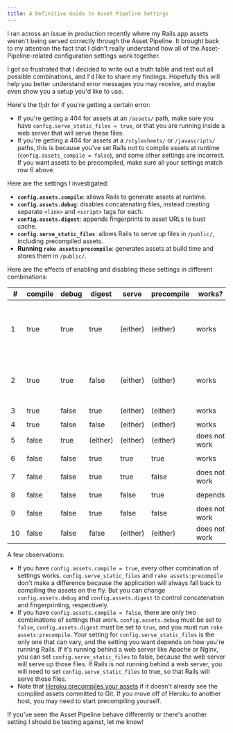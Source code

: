 ```yaml
---
title: A Definitive Guide to Asset Pipeline Settings
---
```


I ran across an issue in production recently where my Rails app assets weren't being served correctly through the Asset Pipeline. It brought back to my attention the fact that I didn't really understand how all of the Asset-Pipeline-related configuration settings work together.

I got so frustrated that I decided to write out a truth table and test out all possible combinations, and I'd like to share my findings. Hopefully this will help you better understand error messages you may receive, and maybe even show you a setup you'd like to use.

Here's the tl;dr for if you're getting a certain error:

- If you're getting a 404 for assets at an `/assets/` path, make sure you have `config.serve_static_files = true`, or that you are running inside a web server that will serve these files.
- If you're getting a 404 for assets at a `/stylesheets/` or `/javascripts/` paths, this is because you've set Rails not to compile assets at runtime (`config.assets_compile = false`), and some other settings are incorrect. If you want assets to be precompiled, make sure all your settings match row 6 above.

Here are the settings I investigated:

- **`config.assets.compile`**: allows Rails to generate assets at runtime.
- **`config.assets.debug`**: disables concatenating files, instead creating separate `<link>` and `<script>` tags for each.
- **`config.assets.digest`**: appends fingerprints to asset URLs to bust cache.
- **`config.serve_static_files`**: allows Rails to serve up files in `/public/`, including precompiled assets.
- **Running `rake assets:precompile`**: generates assets at build time and stores them in `/public/`.

Here are the effects of enabling and disabling these settings in different combinations:

<table>
  <thead>
    <tr>
      <th>#</th>
      <th title="config.assets.compile">compile</th>
      <th title="config.assets.debug">debug</th>
      <th title="config.assets.digest">digest</th>
      <th title="config.serve_static_files">serve</th>
      <th title="run rake assets:precompile">precompile</th>
      <th title="whether the browser is able to load the assets">works?</th>
      <th title="the path(s) to the asset(s) generated">path(s)</th>
    </tr>
  </thead>
  <tbody>
    <tr>
      <td>1</td>
      <td>true</td>
      <td>true</td>
      <td>true</td>
      <td>(either)</td>
      <td>(either)</td>
      <td class="works">works</td>
      <td><code>/assets/jquery.self-FINGERPRINT.js?body=1<br />/assets/jquery_ujs.self-FINGERPRINT.js?body=1<br />/assets/turbolinks.self-FINGERPRINT.js?body=1<br />/assets/application.self-FINGERPRINT.js?body=1</code></td>
    </tr>
    <tr>
      <td>2</td>
      <td>true</td>
      <td>true</td>
      <td>false</td>
      <td>(either)</td>
      <td>(either)</td>
      <td class="works">works</td>
      <td><code>/assets/jquery.self.js?body=1<br />/assets/jquery_ujs.self.js?body=1<br />/assets/turbolinks.self.js?body=1</code></td>
    </tr>
    <tr>
      <td>3</td>
      <td>true</td>
      <td>false</td>
      <td>true</td>
      <td>(either)</td>
      <td>(either)</td>
      <td class="works">works</td>
      <td><code>/assets/application-FINGERPRINT.js</code></td>
    </tr>
    <tr>
      <td>4</td>
      <td>true</td>
      <td>false</td>
      <td>false</td>
      <td>(either)</td>
      <td>(either)</td>
      <td class="works">works</td>
      <td><code>/assets/application.js</code></td>
    </tr>
    <tr>
      <td>5</td>
      <td>false</td>
      <td>true</td>
      <td>(either)</td>
      <td>(either)</td>
      <td>(either)</td>
      <td class="does-not-work">does not work</td>
      <td><code>/stylesheets/application.js</code></td>
    </tr>
    <tr>
      <td>6</td>
      <td>false</td>
      <td>false</td>
      <td>true</td>
      <td>true</td>
      <td>true</td>
      <td class="works">works</td>
      <td><code>/assets/application-FINGERPRINT.js</code></td>
    </tr>
    <tr>
      <td>7</td>
      <td>false</td>
      <td>false</td>
      <td>true</td>
      <td>true</td>
      <td>false</td>
      <td class="does-not-work">does not work</td>
      <td><code>/stylesheets/application.js</code></td>
    </tr>
    <tr>
      <td>8</td>
      <td>false</td>
      <td>false</td>
      <td>true</td>
      <td>false</td>
      <td>true</td>
      <td class="depends">depends</td>
      <td><code>/assets/application-FINGERPRINT.js</code></td>
    </tr>
    <tr>
      <td>9</td>
      <td>false</td>
      <td>false</td>
      <td>true</td>
      <td>false</td>
      <td>false</td>
      <td class="does-not-work">does not work</td>
      <td><code>/stylesheets/application.js</code></td>
    </tr>
    <tr>
      <td>10</td>
      <td>false</td>
      <td>false</td>
      <td>false</td>
      <td>(either)</td>
      <td>(either)</td>
      <td class="does-not-work">does not work</td>
      <td><code>/stylesheets/application.js</code></td>
    </tr>
  </tbody>
</table>

A few observations:

- If you have `config.assets.compile = true`, every other combination of settings works. `config.serve_static_files` and `rake assets:precompile` don't make a difference because the application will always fall back to compiling the assets on the fly. But you can change `config.assets.debug` and `config.assets.digest` to control concatenation and fingerprinting, respectively.
- If you have `config.assets.compile = false`, there are only two combinations of settings that work. `config.assets.debug` must be set to `false`, `config.assets.digest` must be set to `true`, and you must run `rake assets:precompile`. Your setting for `config.serve_static_files` is the only one that can vary, and the setting you want depends on how you're running Rails. If it's running behind a web server like Apache or Nginx, you can set `config.serve_static_files` to false, because the web server will serve up those files. If Rails is not running behind a web server, you will need to set `config.serve_static_files` to true, so that Rails will serve these files.
- Note that [Heroku precompiles your assets](https://devcenter.heroku.com/articles/rails-asset-pipeline#the-rails-3-asset-pipeline) if it doesn't already see the compiled assets committed to Git. If you move off of Heroku to another host, you may need to start precompiling yourself.

If you've seen the Asset Pipeline behave differently or there's another setting I should be testing against, let me know!
